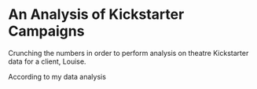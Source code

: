 # An Analysis of Kickstarter Campaigns
Crunching the numbers in order to perform analysis on theatre Kickstarter data for a client, Louise. 

According to my data analysis 

